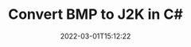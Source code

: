---
############################# Static ############################
layout: "auto-gen-conversion"
date: 2022-03-01T15:12:22
draft: false
otherformats: bmp dcm emf emz gif ico jp2 jpeg jpg png pps ppsx ppt pptx psb psd svg svgz tga tif tiff webp wmf wmz
breadcrumb: BMP to J2K in C#

############################# Head ############################
head_title: "BMP to J2K Converter in C#"
head_description: "Convert BMP to J2K in .NET using a few lines of code. Use the GroupDocs Document Conversion API to convert over 160 file formats."

############################# Header ############################
title: "Convert BMP to J2K in C#"
description: "BMP to J2K conversion with a few lines of .NET code"
bg_image: "https://cms.admin.containerize.com/templates/aspose/App_Themes/V3/images/bg/header1.png"
bg_overlay: false
button:
    enable: true

############################# SubMenu ############################
submenu:
    enable: true

    left:
        img_alt: "GroupDocs.Conversion for .NET"
        image: "https://cms.admin.containerize.com/templates/groupdocs/images/product-logos/90x90-noborder/groupdocs-conversion-net.png"
        product: "GroupDocs.Conversion"
        platform: ".NET"



############################# About ############################
about:
    enable: true
    title: "About GroupDocs.Conversion for .NET API"
    content: |
        [GroupDocs.Conversion for .NET](https://products.groupdocs.com/conversion/net/) can be used to convert Microsoft Word, Excel, PowerPoint, PDF, Visio and other formats. GroupDocs.Conversion is a standalone API that is suitable for back-end and internal systems where high performance is required. It does not depend on any software such as Microsoft or Open Office.
    

overview:
    enable: true
    content: |
        Convert your BMP files to J2K in .NET easily. You can use just a couple of C# code lines in any platform of your choice like - Windows, Linux, macOS.
        You can try BMP to J2K conversion for free and evaluate conversion results quality.  Along with simple file conversion scenarios you can try more advanced options for loading source BMP file and for saving output J2K result. 
        
        For example, for the source BMP file you may use the following load options:

        * auto-detect file format;
        * specify password for protected files (if file format supports it);
        * replace missing fonts to preserve document appearance.
        
        There are also advanced convert options for the J2K file:

        * convert specific document page or page range;
        * add a watermark to the converted J2K file and many more.

        Once conversion is completed you can save your J2K file to the local file path or any third-party storage like FTP, Amazon S3, Google Drive, Dropbox etc. Please note - to convert BMP to J2K there is no need for any additional software installed - like MS Office, Open Office, Adobe Acrobat Reader etc.


############################# Steps ############################
steps:
    enable: true
    title_left: "Steps to convert BMP to J2K in C#"
    content_left: |
        [GroupDocs.Conversion for .NET](https://products.groupdocs.com/conversion/net/) makes it easy for developers to convert a BMP file to J2K with a few lines of code.
        
        * Create an instance of the Converter class and provide the file BMP with the full path
        * Create and set ConvertOptions for J2K type.
        * Call the Converter.Convert method and pass the full path and format (J2K) as a parameter

    title_right: "System Requirements"
    content_right: |
        Basic conversion with GroupDocs.Conversion for .NET can be done in just a few simple steps. Our APIs are supported on all major platforms and operating systems. Before executing the code below, make sure you have the following prerequisites installed on your system.

        * Operating systems: Microsoft Windows, Linux, MacOS
        * Development environments: Microsoft Visual Studio, Xamarin, MonoDevelop
        * Frameworks: .NET Framework, .NET Standard, .NET Core, Mono
        * Get the latest GroupDocs.Conversion for .NET from [Nuget](https://www.nuget.org/packages/groupdocs.conversion)
         
    code: |
        ```csharp    
        // Load BMP file
        var converter = new GroupDocs.Conversion.Converter("input.bmp");
        // Set conversion parameters for J2K format
        var convertOptions = converter.GetPossibleConversions()["j2k"].ConvertOptions;
        // Convert to J2K format
        converter.Convert("output.j2k", convertOptions);
        ```

demos:
    enable: true
    title: "BMP to J2K Live Demo"
    content: |
       Convert BMP to J2K now by visiting the [GroupDocs.Conversion App](https://products.groupdocs.app/conversion/family) website. Online demo has the following advantages
          

more_formats:
    enable: true
    title: "Other supported BMP conversions in C#"
    content: "You can also convert BMP to many other file formats. Please see the list below."
       
       
back_to_top:
    enable: true
---